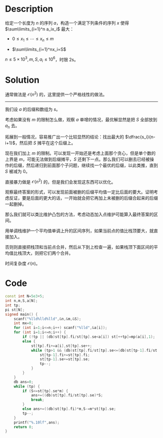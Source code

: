 # Description

给定一个长度为 $n$ 的序列 $a$，构造一个满足下列条件的序列 $x$ 使得 $\sum\limits_{i=1}^n a_ix_i$ 最大：

- $0 \le x_1 \le  \cdots  \le x_n \le m$

- $\sum\limits_{i=1}^nx_i=S$


$n \le 5 \times 10^3, m,S,a_i \le 10^6$，时限 2s。

# Solution

通常做法是 $\mathcal O(n^2)$ 的，这里提供一个严格线性的做法。

------------

我们设 $a$ 的后缀和数组为 $s$。

考虑如果没有 $m$ 的限制怎么做，观察 $a$ 单增的情况，最优解显然是把 $S$ 全部放到 $a_n$ 去。

拓展到一般情况，容易推广出一个比较显然的结论：找出最大的 $\dfrac{s_i}{n-i+1}$，然后把 $S$ 摊平在这个后缀上。

现在我们加上 $m$ 的限制。可以发现一开始还是考虑上面那个贪心，但是单个数的上界是 $m$，可能无法做到后缀摊平，$S$ 还剩下一点。那么我们可以删去已经被操作的后缀，然后递归到前面那个子问题，继续找一个最优的后缀，以此类推，直到 $S$ 被减为 $0$。

直接暴力做是 $\mathcal O(n^2)$ 的，但是我们会发现这东西可以优化。

观察最终答案的形式，可以发现前面被删的后缀平均值一定比后面的要大。证明考虑反证，要是后面的更大的话，一开始就会把它再加上未被删的后缀合起来的后缀一起删掉。

那么我们就可以类比维护凸包的方法，考虑动态加入点维护可能算入最终答案的区间。

用单调栈维护一个平均值单调上升的区间序列，如果当前点的值比栈顶要大，就直接加入。

否则则直接把栈顶和当前点合并，然后从下到上检查一遍，如果栈顶下面区间的平均值比栈顶大，则把它们两个合并。

时间复杂度 $\mathcal O(n)$。

# Code

```cpp
const int N=5e3+5; 
int n,m,S,a[N];
int tp;
pi st[N];
signed main() {
	scanf("%lld%lld%lld",&n,&m,&S);
	int mx=0;
	for (int i=1;i<=n;i++) scanf("%lld",&a[i]);
	for (int i=1;i<=n;i++) {
		if (!tp || (db)st[tp].fi/st[tp].se<a[i]) st[++tp]=mp(a[i],1);
		else {
			st[tp].fi+=a[i],st[tp].se++;
			while (tp>1 && (db)st[tp].fi/st[tp].se<=(db)st[tp-1].fi/st[tp-1].se) {
				st[tp-1].fi+=st[tp].fi;
				st[tp-1].se+=st[tp].se;
				tp--;
			}
		}
	}
	db ans=0;
	while (tp) {
		if (S<=st[tp].se*m) {
			ans+=((db)st[tp].fi/st[tp].se)*S;
			break;
		}
		else ans+=((db)st[tp].fi)*m,S-=m*st[tp].se;
		tp--;
	}
	printf("%.10lf",ans); 
	return 0;
}
```
